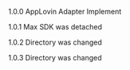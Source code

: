 1.0.0
AppLovin Adapter Implement

1.0.1
Max SDK was detached

1.0.2
Directory was changed 

1.0.3
Directory was changed 
